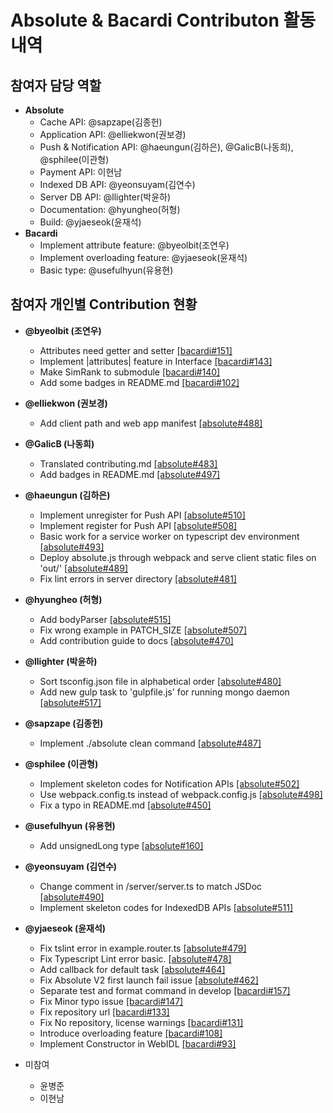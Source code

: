 # Absolute & Bacardi Contributon 활동내역

## 참여자 담당 역할
- **Absolute**
  - Cache API: @sapzape(김종헌)
  - Application API: @elliekwon(권보경)
  - Push & Notification API: @haeungun(김하은), @GalicB(나동희), @sphilee(이관형)
  - Payment API: 이현남
  - Indexed DB API: @yeonsuyam(김연수)
  - Server DB API: @llighter(박윤하)
  - Documentation: @hyungheo(허형)
  - Build: @yjaeseok(윤재석)
- **Bacardi**
  - Implement attribute feature: @byeolbit(조연우)
  - Implement overloading feature: @yjaeseok(윤재석)
  - Basic type: @usefulhyun(유용현)

## 참여자 개인별 Contribution 현황
- **@byeolbit (조연우)**
  - Attributes need getter and setter [[bacardi#151]](https://github.com/lunchclass/bacardi/pull/151)
  - Implement |attributes| feature in Interface [[bacardi#143]](https://github.com/lunchclass/bacardi/pull/143)
  - Make SimRank to submodule [[bacardi#140]](https://github.com/lunchclass/bacardi/pull/140)
  - Add some badges in README.md [[bacardi#102]](https://github.com/lunchclass/bacardi/pull/102)

- **@elliekwon (권보경)**
  - Add client path and web app manifest [[absolute#488]](https://github.com/lunchclass/absolute/pull/488)

- **@GalicB (나동희)**
  - Translated contributing.md [[absolute#483]](https://github.com/lunchclass/absolute/pull/483)
  - Add badges in README.md [[absolute#497]](https://github.com/lunchclass/absolute/pull/497)

- **@haeungun (김하은)**
  - Implement unregister for Push API [[absolute#510]](https://github.com/lunchclass/absolute/pull/510)
  - Implement register for Push API [[absolute#508]](https://github.com/lunchclass/absolute/pull/508)
  - Basic work for a service worker on typescript dev environment [[absolute#493]](https://github.com/lunchclass/absolute/pull/493)
  - Deploy absolute.js through webpack and serve client static files on 'out/' [[absolute#489]](https://github.com/lunchclass/absolute/pull/489)
  - Fix lint errors in server directory [[absolute#481]](https://github.com/lunchclass/absolute/pull/481)

- **@hyungheo (허형)**
  - Add bodyParser [[absolute#515]](https://github.com/lunchclass/absolute/pull/515)
  - Fix wrong example in PATCH_SIZE [[absolute#507]](https://github.com/lunchclass/absolute/pull/507)
  - Add contribution guide to docs [[absolute#470]](https://github.com/lunchclass/absolute/pull/470)

- **@llighter (박윤하)**
  - Sort tsconfig.json file in alphabetical order [[absolute#480]](https://github.com/lunchclass/absolute/pull/480)
  - Add new gulp task to 'gulpfile.js' for running mongo daemon [[absolute#517]](https://github.com/lunchclass/absolute/pull/517)

- **@sapzape (김종헌)**
  - Implement ./absolute clean command [[absolute#487]](https://github.com/lunchclass/absolute/pull/487)

- **@sphilee (이관형)**
  - Implement skeleton codes for Notification APIs [[absolute#502]](https://github.com/lunchclass/absolute/pull/502)
  - Use webpack.config.ts instead of webpack.config.js [[absolute#498]](https://github.com/lunchclass/absolute/pull/498)
  - Fix a typo in README.md [[absolute#450]](https://github.com/lunchclass/absolute/pull/450)

- **@usefulhyun (유용현)**
  - Add unsignedLong type [[absolute#160]](https://github.com/lunchclass/bacardi/pull/160)

- **@yeonsuyam (김연수)**
  - Change comment in /server/server.ts to match JSDoc [[absolute#490]](https://github.com/lunchclass/absolute/pull/490) 
  - Implement skeleton codes for IndexedDB APIs [[absolute#511]](https://github.com/lunchclass/absolute/pull/511)

- **@yjaeseok (윤재석)**
  - Fix tslint error in example.router.ts [[absolute#479]](https://github.com/lunchclass/absolute/pull/479)
  - Fix Typescript Lint error basic. [[absolute#478]](https://github.com/lunchclass/absolute/pull/478)
  - Add callback for default task [[absolute#464]](https://github.com/lunchclass/absolute/pull/464)
  - Fix Absolute V2 first launch fail issue [[absolute#462]](https://github.com/lunchclass/absolute/pull/462)
  - Separate test and format command in develop [[bacardi#157]](https://github.com/lunchclass/bacardi/pull/157)
  - Fix Minor typo issue [[bacardi#147]](https://github.com/lunchclass/bacardi/pull/147)
  - Fix repository url [[bacardi#133]](https://github.com/lunchclass/bacardi/pull/133)
  - Fix No repository, license warnings [[bacardi#131]](https://github.com/lunchclass/bacardi/pull/131)
  - Introduce overloading feature [[bacardi#108]](https://github.com/lunchclass/bacardi/pull/108)
  - Implement Constructor in WebIDL [[bacardi#93]](https://github.com/lunchclass/bacardi/pull/93)

- 미참여
  - 윤병준
  - 이현남
